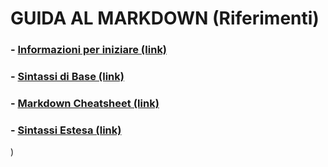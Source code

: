 # GUIDA AL MARKDOWN (Riferimenti)

### - [Informazioni per iniziare (link)](https://www.markdownguide.org/getting-started/)

### - [Sintassi di Base (link)](https://www.markdownguide.org/basic-syntax/)

### - [Markdown Cheatsheet (link)](https://www.markdownguide.org/cheat-sheet/)

### - [Sintassi Estesa (link)](https://www.markdownguide.org/getting-started/)

)